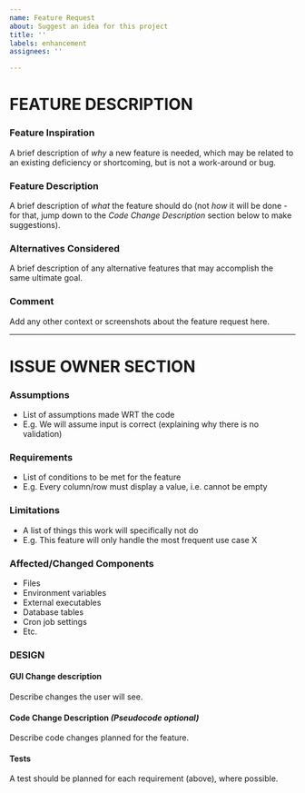 ```yaml
---
name: Feature Request
about: Suggest an idea for this project
title: ''
labels: enhancement
assignees: ''

---
```


# FEATURE DESCRIPTION

### Feature Inspiration

A brief description of *why* a new feature is needed, which may be related to an existing deficiency or shortcoming, but is not a work-around or bug.

### Feature Description

A brief description of *what* the feature should do (not *how* it will be done - for that, jump down to the *Code Change Description* section below to make suggestions).

### Alternatives Considered

A brief description of any alternative features that may accomplish the same ultimate goal.

### Comment

Add any other context or screenshots about the feature request here.


-----
# ISSUE OWNER SECTION

### Assumptions

- List of assumptions made WRT the code
- E.g. We will assume input is correct (explaining why there is no validation)

### Requirements

- List of conditions to be met for the feature
- E.g. Every column/row must display a value, i.e. cannot be empty

### Limitations

- A list of things this work will specifically not do
- E.g. This feature will only handle the most frequent use case X

### Affected/Changed Components

- Files
- Environment variables
- External executables
- Database tables
- Cron job settings
- Etc.

### DESIGN

#### GUI Change description

Describe changes the user will see.

#### Code Change Description *(Pseudocode optional)*

Describe code changes planned for the feature.

#### Tests

A test should be planned for each requirement (above), where possible.
